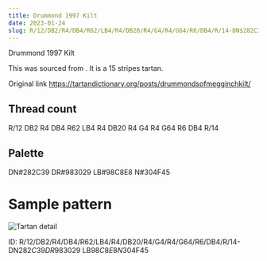 ```yaml
---
title: Drummond 1997 Kilt
date: 2023-01-24
slug: R/12/DB2/R4/DB4/R62/LB4/R4/DB20/R4/G4/R4/G64/R6/DB4/R/14-DN$282C39 DR$983029 LB$98C8E8 N$304F45
---
```

Drummond 1997 Kilt

This was sourced from <no value>.  It is a 15 stripes tartan.

Original link https://tartandictionary.org/posts/drummondsofmegginchkilt/

## Thread count
R/12 DB2 R4 DB4 R62 LB4 R4 DB20 R4 G4 R4 G64 R6 DB4 R/14

## Palette
DN#282C39 DR#983029 LB#98C8E8 N#304F45

# Sample pattern

![Tartan detail](tartan.png "R/12 DB2 R4 DB4 R62 LB4 R4 DB20 R4 G4 R4 G64 R6 DB4 R/14 tartan")

ID: R/12/DB2/R4/DB4/R62/LB4/R4/DB20/R4/G4/R4/G64/R6/DB4/R/14-DN$282C39 DR$983029 LB$98C8E8 N$304F45